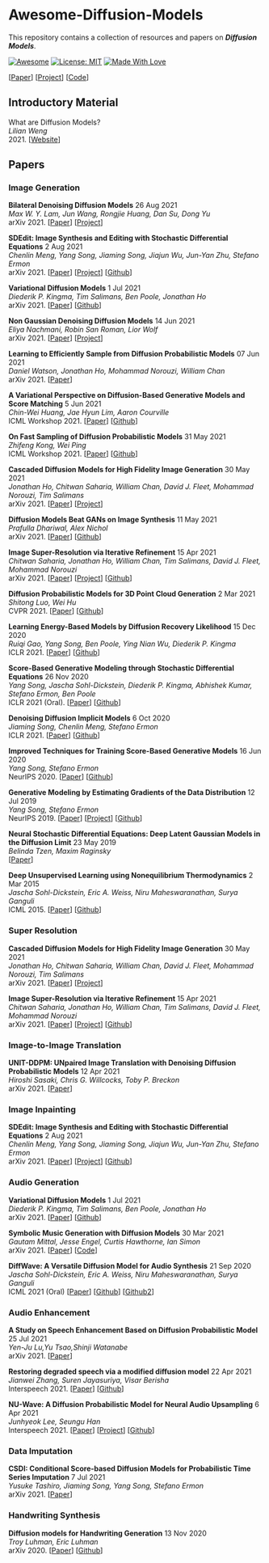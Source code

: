 # Awesome-Diffusion-Models

This repository contains a collection of resources and papers on ***Diffusion Models***.

[![Awesome](https://cdn.rawgit.com/sindresorhus/awesome/d7305f38d29fed78fa85652e3a63e154dd8e8829/media/badge.svg)](https://github.com/hee9joon/Awesome-Diffusion-Models) 
[![License: MIT](https://img.shields.io/badge/License-MIT-green.svg)](https://opensource.org/licenses/MIT)
[![Made With Love](https://img.shields.io/badge/Made%20With-Love-red.svg)](https://github.com/chetanraj/awesome-github-badges)

[[Paper]()] [[Project]()] [[Code]()]

## Introductory Material
What are Diffusion Models? \
*Lilian Weng* \
2021. [[Website](https://lilianweng.github.io/lil-log/2021/07/11/diffusion-models.html)]

## Papers


### Image Generation

**Bilateral Denoising Diffusion Models** 26 Aug 2021 \
*Max W. Y. Lam, Jun Wang, Rongjie Huang, Dan Su, Dong Yu* \
arXiv 2021. [[Paper](https://arxiv.org/abs/2108.11514)] [[Project](https://bilateral-denoising-diffusion-model.github.io)]

**SDEdit: Image Synthesis and Editing with Stochastic Differential Equations** 2 Aug 2021 \
*Chenlin Meng, Yang Song, Jiaming Song, Jiajun Wu, Jun-Yan Zhu, Stefano Ermon* \
arXiv 2021. [[Paper](https://arxiv.org/abs/2108.01073)] [[Project](https://sde-image-editing.github.io/)] [[Github](https://github.com/ermongroup/SDEdit)] 

**Variational Diffusion Models** 1 Jul 2021 \
*Diederik P. Kingma, Tim Salimans, Ben Poole, Jonathan Ho* \
arXiv 2021. [[Paper](https://arxiv.org/abs/2107.00630)] [[Github](https://github.com/revsic/jax-variational-diffwave)]

**Non Gaussian Denoising Diffusion Models** 14 Jun 2021 \
*Eliya Nachmani, Robin San Roman, Lior Wolf* \
arXiv 2021. [[Paper](https://arxiv.org/abs/2106.07582)] [[Project](https://enk100.github.io/Non-Gaussian-Denoising-Diffusion-Models/)]

**Learning to Efficiently Sample from Diffusion Probabilistic Models** 07 Jun 2021 \
*Daniel Watson, Jonathan Ho, Mohammad Norouzi, William Chan* \
arXiv 2021. [[Paper](https://arxiv.org/abs/2106.03802)]

**A Variational Perspective on Diffusion-Based Generative Models and Score Matching** 5 Jun 2021 \
*Chin-Wei Huang, Jae Hyun Lim, Aaron Courville* \
ICML Workshop 2021. [[Paper](https://arxiv.org/abs/2106.02808)] [[Github](https://github.com/CW-Huang/sdeflow-light)]

**On Fast Sampling of Diffusion Probabilistic Models** 31 May 2021 \
*Zhifeng Kong, Wei Ping* \
ICML Workshop 2021. [[Paper](https://arxiv.org/abs/2106.00132)] [[Github](https://github.com/FengNiMa/FastDPM_pytorch)]

**Cascaded Diffusion Models for High Fidelity Image Generation** 30 May 2021 \
*Jonathan Ho, Chitwan Saharia, William Chan, David J. Fleet, Mohammad Norouzi, Tim Salimans* \
arXiv 2021. [[Paper](https://arxiv.org/abs/2106.15282)] [[Project](https://cascaded-diffusion.github.io/)]

**Diffusion Models Beat GANs on Image Synthesis** 11 May 2021 \
*Prafulla Dhariwal, Alex Nichol* \
arXiv 2021. [[Paper](https://arxiv.org/abs/2105.05233)] [[Github](https://github.com/openai/guided-diffusion)]

**Image Super-Resolution via Iterative Refinement** 15 Apr 2021 \
*Chitwan Saharia, Jonathan Ho, William Chan, Tim Salimans, David J. Fleet, Mohammad Norouzi* \
arXiv 2021. [[Paper](https://arxiv.org/abs/2104.07636)] [[Project](https://iterative-refinement.github.io/)] [[Github](https://github.com/Janspiry/Image-Super-Resolution-via-Iterative-Refinement)]

**Diffusion Probabilistic Models for 3D Point Cloud Generation** 2 Mar 2021 \
*Shitong Luo, Wei Hu* \
CVPR 2021. [[Paper](https://arxiv.org/abs/2103.01458)] [[Github](https://github.com/luost26/diffusion-point-cloud)]

**Learning Energy-Based Models by Diffusion Recovery Likelihood** 15 Dec 2020 \
*Ruiqi Gao, Yang Song, Ben Poole, Ying Nian Wu, Diederik P. Kingma* \
ICLR 2021. [[Paper](https://arxiv.org/abs/2012.08125)] [[Github](https://github.com/ruiqigao/recovery_likelihood)]

**Score-Based Generative Modeling through Stochastic Differential Equations** 26 Nov 2020 \
*Yang Song, Jascha Sohl-Dickstein, Diederik P. Kingma, Abhishek Kumar, Stefano Ermon, Ben Poole* \
ICLR 2021 (Oral). [[Paper](https://arxiv.org/abs/2011.13456)] [[Github](https://github.com/yang-song/score_sde)]

**Denoising Diffusion Implicit Models** 6 Oct 2020 \
*Jiaming Song, Chenlin Meng, Stefano Ermon* \
ICLR 2021. [[Paper](https://arxiv.org/abs/2010.02502)] [[Github](https://github.com/ermongroup/ddim)]

**Improved Techniques for Training Score-Based Generative Models** 16 Jun 2020 \
*Yang Song, Stefano Ermon* \
NeurIPS 2020. [[Paper](https://arxiv.org/abs/2006.09011)] [[Github](https://github.com/ermongroup/ncsnv2)]

**Generative Modeling by Estimating Gradients of the Data Distribution** 12 Jul 2019 \
*Yang Song, Stefano Ermon* \
NeurIPS 2019. [[Paper](https://arxiv.org/abs/1907.05600)] [[Project](https://yang-song.github.io/blog/2021/score/)] [[Github](https://github.com/ermongroup/ncsn)]

**Neural Stochastic Differential Equations: Deep Latent Gaussian Models in the Diffusion Limit** 23 May 2019 \
*Belinda Tzen, Maxim Raginsky* \
[[Paper](https://arxiv.org/abs/1905.09883)]

**Deep Unsupervised Learning using Nonequilibrium Thermodynamics** 2 Mar 2015 \
*Jascha Sohl-Dickstein, Eric A. Weiss, Niru Maheswaranathan, Surya Ganguli* \
ICML 2015. [[Paper](https://arxiv.org/abs/1503.03585)] [[Github](https://github.com/Sohl-Dickstein/Diffusion-Probabilistic-Models)] 


### Super Resolution
**Cascaded Diffusion Models for High Fidelity Image Generation** 30 May 2021 \
*Jonathan Ho, Chitwan Saharia, William Chan, David J. Fleet, Mohammad Norouzi, Tim Salimans* \
arXiv 2021. [[Paper](https://arxiv.org/abs/2106.15282)] [[Project](https://cascaded-diffusion.github.io/)]

**Image Super-Resolution via Iterative Refinement** 15 Apr 2021 \
*Chitwan Saharia, Jonathan Ho, William Chan, Tim Salimans, David J. Fleet, Mohammad Norouzi* \
arXiv 2021. [[Paper](https://arxiv.org/abs/2104.07636)] [[Project](https://iterative-refinement.github.io/)] [[Github](https://github.com/Janspiry/Image-Super-Resolution-via-Iterative-Refinement)]


### Image-to-Image Translation
**UNIT-DDPM: UNpaired Image Translation with Denoising Diffusion Probabilistic Models** 12 Apr 2021 \
*Hiroshi Sasaki, Chris G. Willcocks, Toby P. Breckon* \
arXiv 2021. [[Paper](https://arxiv.org/abs/2104.05358)]


### Image Inpainting

**SDEdit: Image Synthesis and Editing with Stochastic Differential Equations** 2 Aug 2021 \
*Chenlin Meng, Yang Song, Jiaming Song, Jiajun Wu, Jun-Yan Zhu, Stefano Ermon* \
arXiv 2021. [[Paper](https://arxiv.org/abs/2108.01073)] [[Project](https://sde-image-editing.github.io/)] [[Github](https://github.com/ermongroup/SDEdit)] 


### Audio Generation

**Variational Diffusion Models** 1 Jul 2021 \
*Diederik P. Kingma, Tim Salimans, Ben Poole, Jonathan Ho* \
arXiv 2021. [[Paper](https://arxiv.org/abs/2107.00630)] [[Github](https://github.com/revsic/jax-variational-diffwave)]

**Symbolic Music Generation with Diffusion Models** 30 Mar 2021 \
*Gautam Mittal, Jesse Engel, Curtis Hawthorne, Ian Simon* \
arXiv 2021. [[Paper](https://arxiv.org/abs/2103.16091)] [[Code](https://github.com/magenta/symbolic-music-diffusion)]

**DiffWave: A Versatile Diffusion Model for Audio Synthesis** 21 Sep 2020 \
*Jascha Sohl-Dickstein, Eric A. Weiss, Niru Maheswaranathan, Surya Ganguli* \
ICML 2021 (Oral) [[Paper](https://arxiv.org/abs/2009.09761)] [[Github](https://github.com/lmnt-com/diffwave)] [[Github2](https://github.com/revsic/jax-variational-diffwave)]


### Audio Enhancement

**A Study on Speech Enhancement Based on Diffusion Probabilistic Model** 25 Jul 2021 \
*Yen-Ju Lu,Yu Tsao,Shinji Watanabe* \
arXiv 2021. [[Paper](https://arxiv.org/abs/2107.11876)]

**Restoring degraded speech via a modified diffusion model** 22 Apr 2021\
*Jianwei Zhang, Suren Jayasuriya, Visar Berisha* \
Interspeech 2021. [[Paper]()] [[Github]()]

**NU-Wave: A Diffusion Probabilistic Model for Neural Audio Upsampling** 6 Apr 2021 \
*Junhyeok Lee, Seungu Han* \
Interspeech 2021. [[Paper](https://arxiv.org/abs/2104.02321)] [[Project](https://mindslab-ai.github.io/nuwave/)] [[Github](https://github.com/mindslab-ai/nuwave)]


### Data Imputation

**CSDI: Conditional Score-based Diffusion Models for Probabilistic Time Series Imputation** 7 Jul 2021 \
*Yusuke Tashiro, Jiaming Song, Yang Song, Stefano Ermon* \
arXiv 2021. [[Paper](https://arxiv.org/abs/2107.03502)] 


### Handwriting Synthesis

**Diffusion models for Handwriting Generation** 13 Nov 2020 \
*Troy Luhman, Eric Luhman* \
arXiv 2020. [[Paper](https://arxiv.org/abs/2011.06704)] [[Github](https://github.com/tcl9876/Diffusion-Handwriting-Generation)]
